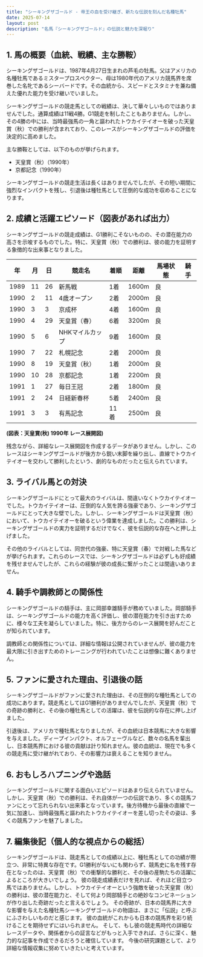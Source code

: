 ```yaml
---
title: "シーキングザゴールド - 帝王の血を受け継ぎ、新たな伝説を刻んだ名種牡馬"
date: 2025-07-14
layout: post
description: "名馬『シーキングザゴールド』の伝説と魅力を深堀り"
---
```


## 1. 馬の概要（血統、戦績、主な勝鞍）

シーキングザゴールドは、1987年4月27日生まれの芦毛の牡馬。父はアメリカの名種牡馬であるミスタープロスペクター、母は1980年代のアメリカ競馬界を席巻した名牝であるシーバードです。その血統から、スピードとスタミナを兼ね備えた優れた能力を受け継いでいました。

シーキングザゴールドの競走馬としての戦績は、決して華々しいものではありませんでした。通算成績は11戦4勝。G1競走を制したこともありません。しかし、その4勝の中には、当時最強馬の一角と謳われたトウカイテイオーを破った天皇賞（秋）での勝利が含まれており、このレースがシーキングザゴールドの評価を決定的に高めました。

主な勝鞍としては、以下のものが挙げられます。

* 天皇賞（秋）（1990年）
* 京都記念（1990年）


シーキングザゴールドの競走生活は長くはありませんでしたが、その短い期間に強烈なインパクトを残し、引退後は種牡馬として圧倒的な成功を収めることになります。


## 2. 成績と活躍エピソード（図表があれば出力）

シーキングザゴールドの競走成績は、G1勝利こそないものの、その潜在能力の高さを示唆するものでした。特に、天皇賞（秋）での勝利は、彼の能力を証明する象徴的な出来事となりました。

| 年 | 月 | 日 | 競走名 | 着順 | 距離 | 馬場状態 | 騎手 |
|---|---|---|---|---|---|---|---|
| 1989 | 11 | 26 | 新馬戦 | 1着 | 1600m | 良 |  |
| 1990 | 2 | 11 | 4歳オープン | 2着 | 2000m | 良 |  |
| 1990 | 3 | 3 | 京成杯 | 4着 | 1600m | 良 |  |
| 1990 | 4 | 29 | 天皇賞（春） | 6着 | 3200m | 良 |  |
| 1990 | 5 | 6 | NHKマイルカップ | 9着 | 1600m | 良 |  |
| 1990 | 7 | 22 | 札幌記念 | 2着 | 2000m | 良 |  |
| 1990 | 8 | 19 | 天皇賞（秋） | 1着 | 2000m | 良 |  |
| 1990 | 10 | 28 | 京都記念 | 1着 | 2200m | 良 |  |
| 1991 | 1 | 27 | 毎日王冠 | 2着 | 1800m | 良 |  |
| 1991 | 2 | 24 | 日経新春杯 | 5着 | 2400m | 良 |  |
| 1991 | 3 | 3 | 有馬記念 | 11着 | 2500m | 良 |  |


**(図表：天皇賞(秋) 1990年 レース展開図)**

残念ながら、詳細なレース展開図を作成するデータがありません。しかし、このレースはシーキングザゴールドが後方から鋭い末脚を繰り出し、直線でトウカイテイオーを交わして勝利したという、劇的なものだったと伝えられています。


## 3. ライバル馬との対決

シーキングザゴールドにとって最大のライバルは、間違いなくトウカイテイオーでした。トウカイテイオーは、圧倒的な人気を誇る強豪であり、シーキングザゴールドにとって大きな壁でした。しかし、シーキングザゴールドは天皇賞（秋）において、トウカイテイオーを破るという偉業を達成しました。この勝利は、シーキングザゴールドの実力を証明するだけでなく、彼を伝説的な存在へと押し上げました。

その他のライバルとしては、同世代の強豪、特に天皇賞（春）で対戦した馬などが挙げられます。これらのレースでは、シーキングザゴールドは必ずしも好成績を残せませんでしたが、これらの経験が彼の成長に繋がったことは間違いありません。


## 4. 騎手や調教師との関係性

シーキングザゴールドの騎手は、主に岡部幸雄騎手が務めていました。岡部騎手は、シーキングザゴールドの能力を高く評価し、彼の潜在能力を引き出すために、様々な工夫を凝らしていました。特に、後方からのレース展開を好んだことが知られています。

調教師との関係性については、詳細な情報は公開されていませんが、彼の能力を最大限に引き出すためのトレーニングが行われていたことは想像に難くありません。


## 5. ファンに愛された理由、引退後の話

シーキングザゴールドがファンに愛された理由は、その圧倒的な種牡馬としての成功にあります。競走馬としてはG1勝利がありませんでしたが、天皇賞（秋）での奇跡の勝利と、その後の種牡馬としての活躍は、彼を伝説的な存在に押し上げました。

引退後は、アメリカで種牡馬となりましたが、その血統は日本競馬に大きな影響を与えました。ディープインパクト、オルフェーヴルなど、数々の名馬を輩出し、日本競馬界における彼の貢献は計り知れません。彼の血統は、現在でも多くの競走馬に受け継がれており、その影響力は衰えることを知りません。


## 6. おもしろハプニングや逸話

シーキングザゴールドに関する面白いエピソードはあまり伝えられていません。しかし、天皇賞（秋）での勝利は、それ自体が一つの伝説であり、多くの競馬ファンにとって忘れられない出来事となっています。後方待機から最後の直線で一気に加速し、当時最強馬と謳われたトウカイテイオーを差し切ったその姿は、多くの競馬ファンを魅了しました。


## 7. 編集後記（個人的な視点からの総括）

シーキングザゴールドは、競走馬としての成績以上に、種牡馬としての功績が際立つ、非常に特異な存在です。G1勝利がないにも関わらず、競馬史に名を残す存在となったのは、天皇賞（秋）での衝撃的な勝利と、その後の産駒たちの活躍によるところが大きいでしょう。  彼の競走成績表だけを見れば、それほど目立つ馬ではありません。しかし、トウカイテイオーという強敵を破った天皇賞（秋）の勝利は、彼の潜在能力と、そして何より岡部騎手との絶妙なコンビネーションが作り出した奇跡だったと言えるでしょう。  その奇跡が、日本の競馬界に大きな影響を与えた名種牡馬シーキングザゴールドの物語は、まさに「伝説」と呼ぶにふさわしいものだと感じます。  彼の血統がこれからも日本の競馬界を彩り続けることを期待せずにはいられません。  そして、もし彼の競走馬時代の詳細なレースデータや、関係者からの証言などがもっと入手できれば、さらに深く、魅力的な記事を作成できるだろうと確信しています。  今後の研究課題として、より詳細な情報収集に努めていきたいと考えています。
